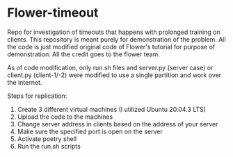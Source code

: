 # Flower-timeout
Repo for investigation of timeouts that happens with prolonged training on clients. This repository is meant purely for demonstration of the problem. 
All the code is just modified original code of Flower's tutorial for purpose of demonstration. All the credit goes to the flower team. 

As of code modification, only run.sh files and server.py (server case) or client.py (client-1/-2) were modified to use a single partition and work over the internet.

Steps for replication:
1. Create 3 different virtual machines (I utilized Ubuntu 20.04.3 LTS)
2. Upload the code to the machines
3. Change server address in clients based on the address of your server
4. Make sure the specified port is open on the server
5. Activate poetry shell
6. Run the run.sh scripts

